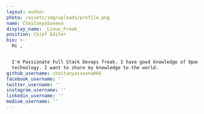 ```yaml
---
layout: author
photo: /assets/img/uploads/profile.png
name: ChaitanyaSaxena
display_name: _Linux_Freak_
position: Chief Editor
bio: >-
  Hi , 


  I'm Passionate Full Stack Devops freak. I have good knowledge of Open source
  technology. I want to share my knowledge to the world. 
github_username: chaitanyasaxena066
facebook_username: ''
twitter_username: ''
instagram_username: ''
linkedin_username: ''
medium_username: ''
---
```

